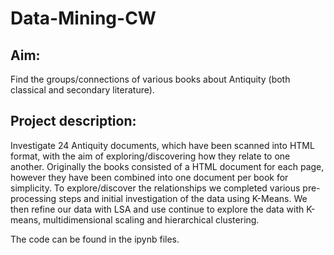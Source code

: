 # Data-Mining-CW
## Aim: 
Find the groups/connections of various books about Antiquity (both classical and secondary literature).

## Project description: 
Investigate 24 Antiquity documents, which have been scanned into HTML format, with the aim of exploring/discovering how they relate to one another. Originally the books consisted of a HTML document for each page, however they have been combined into one document per book for simplicity. To explore/discover the relationships we completed various pre-processing steps and initial investigation of the data using K-Means. We then refine our data with LSA and use continue to explore the data with K-means, multidimensional scaling and hierarchical clustering. 

The code can be found in the ipynb files.


